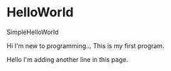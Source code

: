 # HelloWorld
SimpleHelloWorld



Hi I'm new to programming... This is my first program.

Hello I'm adding another line in this page.
